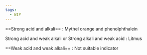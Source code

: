 ```yaml
---
tags:
  - WIP
---
```

==Strong acid and alkali== : 
Mythel orange and phenolphthalein

Strong acid and weak alkali  or Strong alkali and weak acid : 
Litmus 

==Weak acid and weak alkali== : 
Not suitable indicator